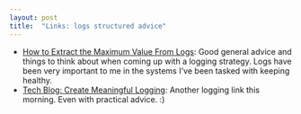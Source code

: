 ```yaml
---
layout: post
title:  "Links: logs structured advice"
---
```


* [How to Extract the Maximum Value From Logs](https://hackernoon.com/how-to-extract-the-maximum-value-from-logs?ck_subscriber_id=185275687): Good general advice and things to think about when coming up with a logging strategy. Logs have been very important to me in the systems I've been tasked with keeping healthy.
* [Tech Blog: Create Meaningful Logging](https://medium.com/@andrian.gandawida/tech-blog-create-meaningful-logging-555265bac1fb): Another logging link this morning. Even with practical advice. :)